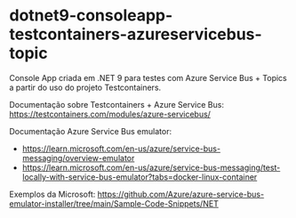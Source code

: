 # dotnet9-consoleapp-testcontainers-azureservicebus-topic
Console App criada em .NET 9 para testes com Azure Service Bus + Topics a partir do uso do projeto Testcontainers.

Documentação sobre Testcontainers + Azure Service Bus: https://testcontainers.com/modules/azure-servicebus/

Documentação Azure Service Bus emulator:
- https://learn.microsoft.com/en-us/azure/service-bus-messaging/overview-emulator
- https://learn.microsoft.com/en-us/azure/service-bus-messaging/test-locally-with-service-bus-emulator?tabs=docker-linux-container

Exemplos da Microsoft: https://github.com/Azure/azure-service-bus-emulator-installer/tree/main/Sample-Code-Snippets/NET
